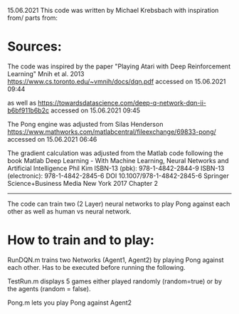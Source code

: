 15.06.2021
This code was written by Michael Krebsbach with inspiration from/ parts from:

# Sources:
The code was inspired by the paper
	"Playing Atari with Deep Reinforcement Learning" 
	Mnih et al.
	2013
	https://www.cs.toronto.edu/~vmnih/docs/dqn.pdf
	accessed on 15.06.2021 09:44

as well as
	https://towardsdatascience.com/deep-q-network-dqn-ii-b6bf911b6b2c
	accessed on 15.06.2021 09:45

The Pong engine was adjusted from 
	Silas Henderson
	https://www.mathworks.com/matlabcentral/fileexchange/69833-pong/
	accessed on 15.06.2021 06:46

The gradient calculation was adjusted from the Matlab code following the book 
	Matlab Deep Learning - With Machine Learning, Neural Networks and Artificial Intelligence
	Phil Kim
	ISBN-13 (pbk): 978-1-4842-2844-9
	ISBN-13 (electronic): 978-1-4842-2845-6
	DOI 10.1007/978-1-4842-2845-6
	Springer Science+Business Media New York
	2017
	Chapter 2

--------------------------------------------------------------------------------------------------------
The code can train two (2 Layer) neural networks to play Pong against each other 
as well as human vs neural network.

# How to train and to play:
RunDQN.m    trains two Networks (Agent1, Agent2) by playing Pong against each other. Has to be executed before running the following.

TestRun.m   displays 5 games either played randomly (random=true) or by the agents (random = false).

Pong.m      lets you play Pong against Agent2
